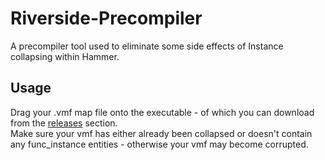 # Riverside-Precompiler
A precompiler tool used to eliminate some side effects of Instance collapsing within Hammer.

## Usage
Drag your .vmf map file onto the executable - of which you can download from the [releases](https://github.com/riverside-roleplay/Riverside-Precompiler/releases/) section. <br>
Make sure your vmf has either already been collapsed or doesn't contain any func_instance entities - otherwise your vmf may become corrupted.

